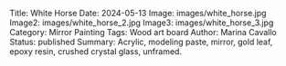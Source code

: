 Title: White Horse
Date: 2024-05-13
Image: images/white_horse.jpg
Image2: images/white_horse_2.jpg
Image3: images/white_horse_3.jpg
Category: Mirror Painting
Tags: Wood art board
Author: Marina Cavallo
Status: published
Summary: Acrylic, modeling paste, mirror, gold leaf, epoxy resin, crushed crystal glass, unframed.
